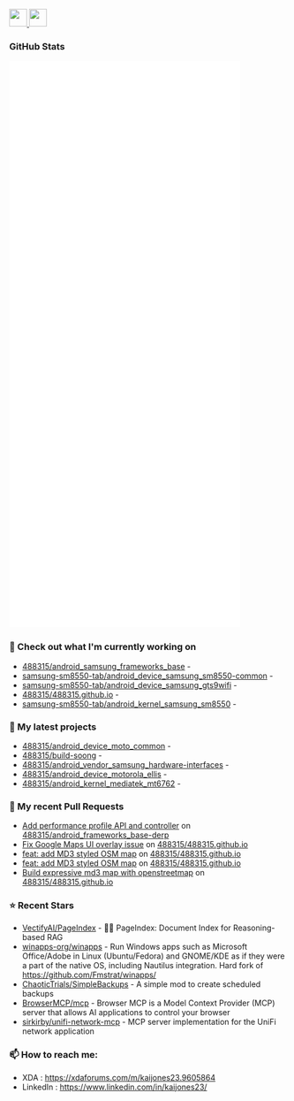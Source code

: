 <p align="left">
  <a href="https://www.github.com/488315" target="_blank" rel="noreferrer">
    <picture>
      <source media="(prefers-color-scheme: dark)" srcset="https://raw.githubusercontent.com/danielcranney/readme-generator/main/public/icons/socials/github-dark.svg" />
      <source media="(prefers-color-scheme: light)" srcset="https://raw.githubusercontent.com/danielcranney/readme-generator/main/public/icons/socials/github.svg" />
      <img src="https://raw.githubusercontent.com/danielcranney/readme-generator/main/public/icons/socials/github.svg" width="32" height="32" />
    </picture>
  </a>
  <a href="https://www.linkedin.com/in/kaijones23/" target="_blank" rel="noreferrer">
    <picture>
      <source media="(prefers-color-scheme: dark)" srcset="https://raw.githubusercontent.com/danielcranney/readme-generator/main/public/icons/socials/linkedin-dark.svg" />
      <source media="(prefers-color-scheme: light)" srcset="https://raw.githubusercontent.com/danielcranney/readme-generator/main/public/icons/socials/linkedin.svg" />
      <img src="https://raw.githubusercontent.com/danielcranney/readme-generator/main/public/icons/socials/linkedin.svg" width="32" height="32" />
    </picture>
  </a>
</p>

### GitHub Stats

<p align="left"><img src="https://raw.githubusercontent.com/488315/488315/refs/heads/master/github-metrics.svg" /></p>

### 👷 Check out what I'm currently working on

- [488315/android_samsung_frameworks_base](https://github.com/488315/android_samsung_frameworks_base) - 
- [samsung-sm8550-tab/android_device_samsung_sm8550-common](https://github.com/samsung-sm8550-tab/android_device_samsung_sm8550-common) - 
- [samsung-sm8550-tab/android_device_samsung_gts9wifi](https://github.com/samsung-sm8550-tab/android_device_samsung_gts9wifi) - 
- [488315/488315.github.io](https://github.com/488315/488315.github.io) - 
- [samsung-sm8550-tab/android_kernel_samsung_sm8550](https://github.com/samsung-sm8550-tab/android_kernel_samsung_sm8550) - 

### 🌱 My latest projects

- [488315/android_device_moto_common](https://github.com/488315/android_device_moto_common) - 
- [488315/build-soong](https://github.com/488315/build-soong) - 
- [488315/android_vendor_samsung_hardware-interfaces](https://github.com/488315/android_vendor_samsung_hardware-interfaces) - 
- [488315/android_device_motorola_ellis](https://github.com/488315/android_device_motorola_ellis) - 
- [488315/android_kernel_mediatek_mt6762](https://github.com/488315/android_kernel_mediatek_mt6762) - 

### 🔨 My recent Pull Requests

- [Add performance profile API and controller](https://github.com/488315/android_frameworks_base-derp/pull/1) on [488315/android_frameworks_base-derp](https://github.com/488315/android_frameworks_base-derp)
- [Fix Google Maps UI overlay issue](https://github.com/488315/488315.github.io/pull/5) on [488315/488315.github.io](https://github.com/488315/488315.github.io)
- [feat: add MD3 styled OSM map](https://github.com/488315/488315.github.io/pull/4) on [488315/488315.github.io](https://github.com/488315/488315.github.io)
- [feat: add MD3 styled OSM map](https://github.com/488315/488315.github.io/pull/3) on [488315/488315.github.io](https://github.com/488315/488315.github.io)
- [Build expressive md3 map with openstreetmap](https://github.com/488315/488315.github.io/pull/2) on [488315/488315.github.io](https://github.com/488315/488315.github.io)

### ⭐ Recent Stars

- [VectifyAI/PageIndex](https://github.com/VectifyAI/PageIndex) - 📄🧠 PageIndex: Document Index for Reasoning-based RAG
- [winapps-org/winapps](https://github.com/winapps-org/winapps) -  Run Windows apps such as Microsoft Office/Adobe in Linux (Ubuntu/Fedora) and GNOME/KDE as if they were a part of the native OS, including Nautilus integration. Hard fork of https://github.com/Fmstrat/winapps/
- [ChaoticTrials/SimpleBackups](https://github.com/ChaoticTrials/SimpleBackups) - A simple mod to create scheduled backups
- [BrowserMCP/mcp](https://github.com/BrowserMCP/mcp) - Browser MCP is a Model Context Provider (MCP) server that allows AI applications to control your browser
- [sirkirby/unifi-network-mcp](https://github.com/sirkirby/unifi-network-mcp) - MCP server implementation for the UniFi network application

### 📫 How to reach me:
  - XDA       : <https://xdaforums.com/m/kaijones23.9605864>
  - LinkedIn  : <https://www.linkedin.com/in/kaijones23/>
